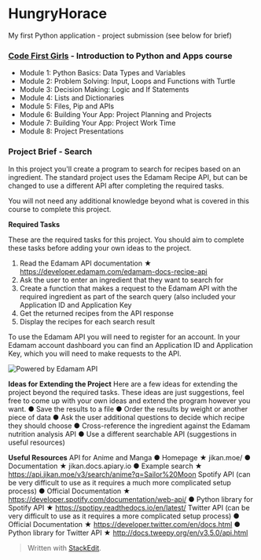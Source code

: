 
# HungryHorace
My first Python application - project submission (see below for brief)
### [ Code First Girls](https://codefirstgirls.com/) - Introduction to Python and Apps course

- Module 1: Python Basics: Data Types and Variables
- Module 2: Problem Solving: Input, Loops and Functions with Turtle
- Module 3: Decision Making: Logic and If Statements
- Module 4: Lists and Dictionaries
- Module 5: Files, Pip and APIs
- Module 6: Building Your App: Project Planning and Projects
- Module 7: Building Your App: Project Work Time
- Module 8: Project Presentations

### Project Brief - Search
In this project you'll create a program to search for recipes based on an ingredient. The standard
project uses the Edamam Recipe API, but can be changed to use a different API after completing
the required tasks.

You will not need any additional knowledge beyond what is covered in this course to complete this
project.

**Required Tasks**

These are the required tasks for this project. You should aim to complete these tasks before
adding your own ideas to the project.

1. Read the Edamam API documentation ★
https://developer.edamam.com/edamam-docs-recipe-api
2. Ask the user to enter an ingredient that they want to search for
3. Create a function that makes a request to the Edamam API with the required ingredient as
part of the search query (also included your Application ID and Application Key
4. Get the returned recipes from the API response
5. Display the recipes for each search result

To use the Edamam API you will need to register for an account. In your Edamam account
dashboard you can find an Application ID and Application Key, which you will need to make
requests to the API.

![Powered by Edamam API](https://developer.edamam.com/images/light.png)

**Ideas for Extending the Project**
Here are a few ideas for extending the project beyond the required tasks. These ideas are just
suggestions, feel free to come up with your own ideas and extend the program however you want.
● Save the results to a file
● Order the results by weight or another piece of data
● Ask the user additional questions to decide which recipe they should choose
● Cross-reference the ingredient against the Edamam nutrition analysis API
● Use a different searchable API (suggestions in useful resources)

**Useful Resources**
API for Anime and Manga
● Homepage ★ jikan.moe/
● Documentation ★ jikan.docs.apiary.io
● Example search ★ https://api.jikan.moe/v3/search/anime?q=Sailor%20Moon
Spotify API (can be very difficult to use as it requires a much more complicated setup process)
● Official Documentation ★ https://developer.spotify.com/documentation/web-api/
● Python library for Spotify API ★ https://spotipy.readthedocs.io/en/latest/
Twitter API (can be very difficult to use as it requires a more complicated setup process)
● Official Documentation ★ https://developer.twitter.com/en/docs.html
● Python library for Twitter API ★ http://docs.tweepy.org/en/v3.5.0/api.html

> Written with [StackEdit](https://stackedit.io/).
